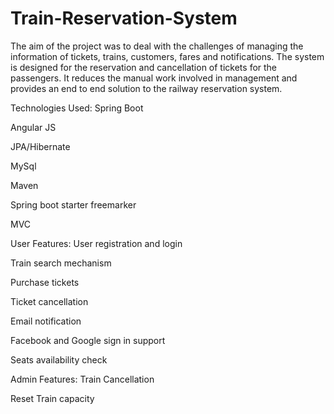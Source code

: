 # Train-Reservation-System

The aim of the project was to deal with the challenges of managing the information of tickets, trains, customers, fares and notifications.
The system is designed for the reservation and cancellation of tickets for the passengers.
It reduces the manual work involved in management and provides an end to end solution to the railway reservation system.

Technologies Used:
Spring Boot

Angular JS

JPA/Hibernate

MySql

Maven

Spring boot starter freemarker

MVC

User Features:
User registration and login

Train search mechanism

Purchase tickets

Ticket cancellation

Email notification

Facebook and Google sign in support

Seats availability check

Admin Features:
Train Cancellation

Reset Train capacity
